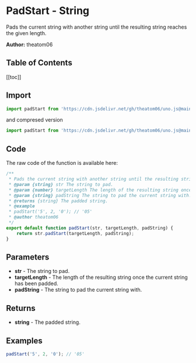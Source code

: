 # PadStart - String
Pads the current string with another string until the resulting string reaches the given length.

**Author:** theatom06

## Table of Contents
[[toc]]

## Import 

```js
import padStart from 'https://cdn.jsdelivr.net/gh/theatom06/uno.js@main/lib/string/padStart.js';
```
and compresed version
```js
import padStart from 'https://cdn.jsdelivr.net/gh/theatom06/uno.js@main/lib/string/padStart.min.js';
```

## Code
The raw code of the function is available here:
```js
/**
 * Pads the current string with another string until the resulting string reaches the given length.
 * @param {string} str The string to pad.
 * @param {number} targetLength The length of the resulting string once the current string has been padded.
 * @param {string} padString The string to pad the current string with.
 * @returns {string} The padded string.
 * @example
 * padStart('5', 2, '0'); // '05'
 * @author theatom06
 */
export default function padStart(str, targetLength, padString) {
    return str.padStart(targetLength, padString);
}
```

## Parameters
* **str** - The string to pad.
* **targetLength** - The length of the resulting string once the current string has been padded.
* **padString** - The string to pad the current string with.


## Returns
* **string** - The padded string.


## Examples
```js
padStart('5', 2, '0'); // '05'

```
